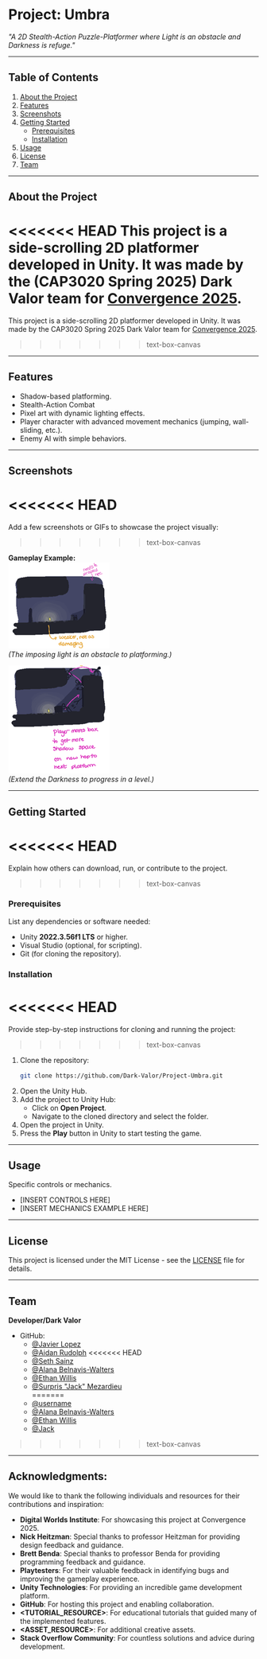 # **Project: Umbra**
*"A 2D Stealth-Action Puzzle-Platformer where Light is an obstacle and Darkness is refuge."*

---

## **Table of Contents**
1. [About the Project](#about-the-project)  
2. [Features](#features)  
3. [Screenshots](#screenshots)  
4. [Getting Started](#getting-started)  
   - [Prerequisites](#prerequisites)  
   - [Installation](#installation)  
5. [Usage](#usage)  
6. [License](#license)  
7. [Team](#team)  

---

## **About the Project**
<<<<<<< HEAD
This project is a side-scrolling 2D platformer developed in Unity. It was made by the (CAP3020 Spring 2025) Dark Valor team for [Convergence 2025](https://www.behance.net/Convergence2025#).
=======
This project is a side-scrolling 2D platformer developed in Unity. It was made by the CAP3020 Spring 2025 Dark Valor team for [Convergence 2025](https://www.behance.net/Convergence2025#).
>>>>>>> text-box-canvas

---

## **Features**
- Shadow-based platforming.
- Stealth-Action Combat  
- Pixel art with dynamic lighting effects.  
- Player character with advanced movement mechanics (jumping, wall-sliding, etc.).  
- Enemy AI with simple behaviors.

---

## **Screenshots**
<<<<<<< HEAD
=======
Add a few screenshots or GIFs to showcase the project visually:
>>>>>>> text-box-canvas

**Gameplay Example:**  
![Gameplay_Concept_01](GitHub/imgs/Gameplay_Concept_01.png)  
*(The imposing light is an obstacle to platforming.)*

![Gameplay Concept_02](GitHub/imgs/Gameplay_Concept_02.png)  
*(Extend the Darkness to progress in a level.)*

---

## **Getting Started**
<<<<<<< HEAD
=======
Explain how others can download, run, or contribute to the project.
>>>>>>> text-box-canvas

### **Prerequisites**
List any dependencies or software needed:  
- Unity **2022.3.56f1 LTS** or higher.  
- Visual Studio (optional, for scripting).  
- Git (for cloning the repository).  

### **Installation**
<<<<<<< HEAD
=======
Provide step-by-step instructions for cloning and running the project:
>>>>>>> text-box-canvas

1. Clone the repository:  
   ```bash
   git clone https://github.com/Dark-Valor/Project-Umbra.git
   ```
2. Open the Unity Hub.  
3. Add the project to Unity Hub:  
   - Click on **Open Project**.  
   - Navigate to the cloned directory and select the folder.  
4. Open the project in Unity.  
5. Press the **Play** button in Unity to start testing the game.

---

## **Usage**
Specific controls or mechanics.

- [INSERT CONTROLS HERE]
- [INSERT MECHANICS EXAMPLE HERE]

---

## **License**
This project is licensed under the MIT License - see the [LICENSE](LICENSE) file for details.

---

## **Team**
**Developer/Dark Valor**  

- GitHub:
  - [@Javier Lopez](https://github.com/JJRaderFTW)  
  - [@Aidan Rudolph](https://github.com/Aidan-Rudolph)
<<<<<<< HEAD
  - [@Seth Sainz](https://github.com/SethSainz)  
  - [@Alana Belnavis-Walters](https://github.com/humonae)  
  - [@Ethan Willis](https://github.com/ethanbwillis)
  - [@Surpris "Jack" Mezardieu](https://github.com/EmptySet-Exe)  
=======
  - [@username](https://github.com/username)  
  - [@Alana Belnavis-Walters](https://github.com/humonae)  
  - [@Ethan Willis](https://github.com/ethanbwillis)
  - [@Jack](https://github.com/EmptySet-Exe)  
>>>>>>> text-box-canvas



---

## **Acknowledgments**: 
  We would like to thank the following individuals and resources for their contributions and inspiration:
  - **Digital Worlds Institute**: For showcasing this project at Convergence 2025.
  - **Nick Heitzman**: Special thanks to professor Heitzman for providing design feedback and guidance.
  - **Brett Benda**: Special thanks to professor Benda for providing programming feedback and guidance.
  - **Playtesters**: For their valuable feedback in identifying bugs and improving the gameplay experience.
  - **Unity Technologies**: For providing an incredible game development platform.
  - **GitHub**: For hosting this project and enabling collaboration.  
  - **<TUTORIAL_RESOURCE>**: For educational tutorials that guided many of the implemented features.
  - **<ASSET_RESOURCE>**: For additional creative assets.
  - **Stack Overflow Community**: For countless solutions and advice during development.
